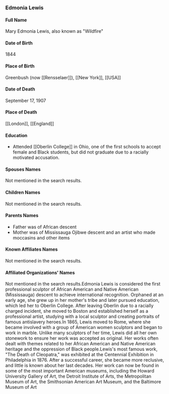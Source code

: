 ### Edmonia Lewis

#### Full Name

Mary Edmonia Lewis, also known as "Wildfire"

#### Date of Birth

1844

#### Place of Birth

Greenbush (now [[Rensselaer]]), [[New York]], [[USA]]

#### Date of Death

September 17, 1907

#### Place of Death

[[London]], [[England]]

#### Education

- Attended [[Oberlin College]] in Ohio, one of the first schools to accept female and Black students, but did not graduate due to a racially motivated accusation.

#### Spouses Names

Not mentioned in the search results.

#### Children Names

Not mentioned in the search results.

#### Parents Names

- Father was of African descent
- Mother was of Mississauga Ojibwe descent and an artist who made moccasins and other items

#### Known Affiliates Names

Not mentioned in the search results.

#### Affiliated Organizations' Names

Not mentioned in the search results.Edmonia Lewis is considered the first professional sculptor of African American and Native American (Mississauga) descent to achieve international recognition. Orphaned at an early age, she grew up in her mother's tribe and later pursued education, which led her to Oberlin College. After leaving Oberlin due to a racially charged incident, she moved to Boston and established herself as a professional artist, studying with a local sculptor and creating portraits of famous antislavery heroes.In 1865, Lewis moved to Rome, where she became involved with a group of American women sculptors and began to work in marble. Unlike many sculptors of her time, Lewis did all her own stonework to ensure her work was accepted as original. Her works often dealt with themes related to her African American and Native American heritage and the oppression of Black people.Lewis's most famous work, "The Death of Cleopatra," was exhibited at the Centennial Exhibition in Philadelphia in 1876. After a successful career, she became more reclusive, and little is known about her last decades. Her work can now be found in some of the most important American museums, including the Howard University Gallery of Art, the Detroit Institute of Arts, the Metropolitan Museum of Art, the Smithsonian American Art Museum, and the Baltimore Museum of Art
